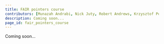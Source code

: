 ```yaml
---
title: FAIR pointers course
contributors: [Munazah Andrabi, Nick Juty, Robert Andrews, Krzysztof Poterlowicz]
description: Coming soon...
page_id: fair_pointers_course
---
```


Coming soon...


